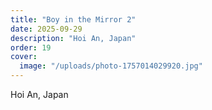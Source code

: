 ```yaml
---
title: "Boy in the Mirror 2"
date: 2025-09-29
description: "Hoi An, Japan"
order: 19
cover:
  image: "/uploads/photo-1757014029920.jpg"
---
```


Hoi An, Japan